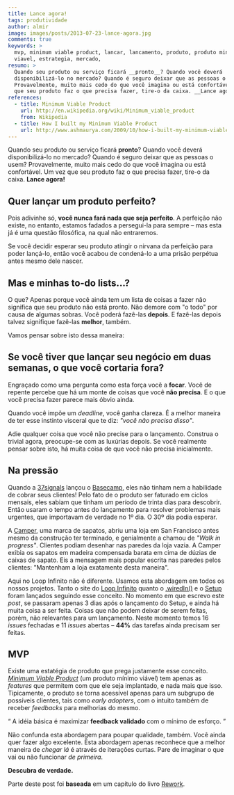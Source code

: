 ```yaml
---
title: Lance agora!
tags: produtividade
author: almir
image: images/posts/2013-07-23-lance-agora.jpg
comments: true
keywords: >
  mvp, minimum viable product, lancar, lancamento, produto, produto minimo
  viavel, estrategia, mercado,
resumo: >
  Quando seu produto ou serviço ficará __pronto__? Quando você deverá
  disponibilizá-lo no mercado? Quando é seguro deixar que as pessoas o usem?
  Provavelmente, muito mais cedo do que você imagina ou está confortável. Um vez
  que seu produto faz o que precisa fazer, tire-o da caixa. __Lance agora!__
references:
  - title: Minimum Viable Product
    url: http://en.wikipedia.org/wiki/Minimum_viable_product
    from: Wikipedia
  - title: How I built my Minimum Viable Product
    url: http://www.ashmaurya.com/2009/10/how-i-built-my-minimum-viable-product/
---
```


Quando seu produto ou serviço ficará __pronto__?
Quando você deverá disponibilizá-lo no mercado?
Quando é seguro deixar que as pessoas o usem?
Provavelmente, muito mais cedo do que você imagina ou está confortável.
Um vez que seu produto faz o que precisa fazer, tire-o da caixa.
__Lance agora!__

## Quer lançar um produto perfeito?

Pois adivinhe só, __você nunca fará nada que seja perfeito__.
A perfeição não existe, no entanto, estamos fadados a persegui-la para sempre –
mas esta já é uma questão filosófica, na qual não entraremos.

Se você decidir esperar seu produto atingir o nirvana da perfeição para poder
lançá-lo, então você acabou de condená-lo a uma prisão perpétua antes mesmo dele
nascer.

## Mas e minhas to-do lists...?

O que?
Apenas porque você ainda tem um lista de coisas a fazer não significa que seu
produto não está pronto.
Não demore com "o todo" por causa de algumas sobras.
Você poderá fazê-las __depois__.
E fazê-las depois talvez signifique fazê-las __melhor__, também.

Vamos pensar sobre isto dessa maneira:

## Se você tiver que lançar seu negócio em duas semanas, o que você cortaria fora?

Engraçado como uma pergunta como esta força você a __focar__.
Você de repente percebe que há um monte de coisas que você __não precisa__.
E o que você precisa fazer parece mais óbvio ainda.

Quando você impõe um _deadline_, você ganha clareza.
É a melhor maneira de ter esse instinto visceral que te diz:
_"você não precisa disso"_.

Adie qualquer coisa que você não precise para o lançamento.
Construa o trivial agora, preocupe-se com as luxúrias depois.
Se você realmente pensar sobre isto, há muita coisa de que você não precisa
inicialmente.

## Na pressão

Quando a [37signals](http://37signals.com/) lançou o [Basecamp](http://basecamp.com/),
eles não tinham nem a habilidade de cobrar seus clientes!
Pelo fato de o produto ser faturado em ciclos mensais, eles sabiam que tinham
um período de trinta dias para descobrir.
Então usaram o tempo antes do lançamento para resolver problemas mais urgentes,
que importavam de verdade no 1º dia.
O 30º dia podia esperar.

A [Camper](http://www.camper.com/), uma marca de sapatos, abriu uma loja em San
Francisco antes mesmo da construção ter terminado, e genialmente a chamou de
_"Walk in progress"_.
Clientes podiam desenhar nas paredes da loja vazia.
A Camper exibia os sapatos em madeira compensada barata em cima de dúzias de
caixas de sapato.
Eis a mensagem mais popular escrita nas paredes pelos clientes:
"Mantenham a loja exatamente desta maneira".

Aqui no Loop Infinito não é diferente.
Usamos esta abordagem em todos os nossos projetos.
Tanto o site do [Loop Infinito](http://loopinfinito.com.br) quanto o
[.wiredIn()](http://wiredin.loopinfinito.com.br) e o
[Setup](http://setup.loopinfinito.com.br) foram lançados seguindo esse conceito.
No momento em que escrevo este _post_, se passaram apenas 3 dias após o lançamento
do Setup, e ainda há muita coisa a ser feita.
Coisas que não podem deixar de serem feitas, porém, não relevantes para um
lançamento. Neste momento temos 16 _issues_ fechadas e 11 _issues_ abertas –
__44%__ das tarefas ainda precisam ser feitas.

## MVP

Existe uma estatégia de produto que prega justamente esse conceito.
[_Minimum Viable Product_](http://en.wikipedia.org/wiki/Minimum_viable_product)
(um produto mínimo viável) tem apenas as _features_ que permitem com que ele
seja implantado, e nada mais que isso.
Tipicamente, o produto se torna acessível apenas para um subgrupo de possíveis
clientes, tais como _early adopters_, com o intuito também de receber _feedbacks_
para melhorias do mesmo.

<q class="pushing-quotes">
  A idéia básica é maximizar <strong>feedback validado</strong> com o mínimo de
  esforço.
</q>

Não confunda esta abordagem para poupar qualidade, também.
Você ainda quer fazer algo excelente.
Esta abordagem apenas reconhece que a melhor maneira de _chegar lá_ é através de
iterações curtas.
Pare de imaginar o que vai ou não funcionar _de primeira_.

__Descubra de verdade.__

<p class="obs">
  Parte deste post foi <strong>baseada</strong> em um capítulo do livro
  <a href="http://37signals.com/rework">Rework</a>.
</p>
